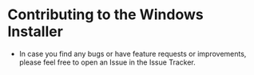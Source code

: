 # Contributing to the Windows Installer  

* In case you find any bugs or have feature requests or improvements, please feel free to open an Issue in the Issue Tracker.

